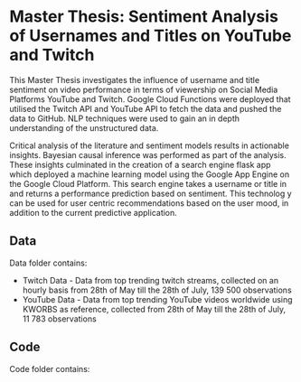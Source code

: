 # Master Thesis: Sentiment Analysis of Usernames and Titles on YouTube and Twitch

This Master Thesis investigates the influence of username and title sentiment on video performance in terms of viewership on Social Media Platforms YouTube and Twitch. Google Cloud Functions were deployed that utilised the Twitch API and YouTube API to fetch the data and pushed the data to GitHub. NLP techniques were used to gain an in depth understanding of the unstructured data.

Critical analysis of the literature and sentiment models results in actionable insights. Bayesian causal inference was performed as part of the analysis. These insights culminated in the creation of a search engine flask app which deployed a machine learning model using the Google App Engine on the Google Cloud Platform. This search engine takes a username or title in and returns a performance prediction based on sentiment. This technolog  y can be used for user centric recommendations based on the user mood, in addition to the current predictive application.

## Data
Data folder contains:
* Twitch Data - Data from top trending twitch streams, collected on an hourly basis from 28th of May till the 28th of July, 139 500 observations
* YouTube Data - Data from top trending YouTube videos worldwide using KWORBS as reference, collected from 28th of May till the 28th of July, 11 783 observations

## Code

Code folder contains:


